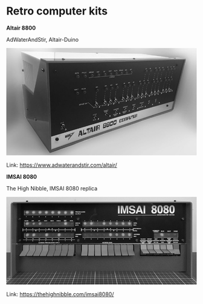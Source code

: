 # Retro computer kits


**Altair 8800**

AdWaterAndStir, Altair-Duino

![Altair kit](images/altair-kit.png)


Link: https://www.adwaterandstir.com/altair/



**IMSAI 8080**


The High Nibble, IMSAI 8080 replica

![IMSAI kit](images/imsai-kit.png)

Link: https://thehighnibble.com/imsai8080/
